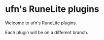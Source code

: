 # ufn's RuneLite plugins

Welcome to ufn's RuneLite plugins.

Each plugin will be on a different branch.
